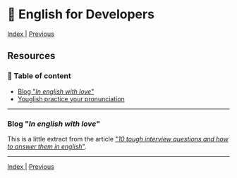# :statue_of_liberty: English for Developers

[Index |](/readme.md) [Previous](/files/pin.md)


## Resources


### :book: Table of content

- [Blog "*In english with love*"](https://www.inenglishwithlove.com/blog/introduce-yourself-in-english)
- [Youglish practice your pronunciation](https://youglish.com/)


--- 
### Blog "*In english with love*"

This is a little extract from the article ["*10 tough interview questions and how to answer them in english*"](https://www.inenglishwithlove.com/blog/how-to-answer-interview-questions-in-english?rq=interview).

---
[Index |](/readme.md) [Previous](/files/pin.md)
